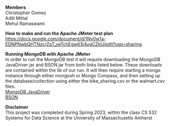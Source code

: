 **Members**  
Christopher Gomez  
Aditi Mittal  
Mehul Ramaswami
 

**How to make and run the Apache JMeter test plan**  
https://docs.google.com/document/d/1Nv0w1a-EDNPNwbQHTNzcrZpT_veTchEgw63i4ugCZkU/edit?usp=sharing.

**Running MongoDB with Apache JMeter**  
In order to run the MongoDB test it will require downloading the MongoDB JavaDriver jar and BSON jar from both links listed below. These downloads are contained within the lib of our run. It will then require starting a mongo instance through either mongosh or Mongo Compass, and then setting up the database/collection using either the bike_sharing.csv or the walmart.csv files.  
[MongoDB JavaDriver](https://search.maven.org/artifact/org.mongodb/mongo-java-driver/3.12.11/jar)  
[BSON](https://search.maven.org/artifact/org.mongodb/bson/4.8.1/jar)


**Disclaimer**  
This project was completed during Spring 2023, within the class CS 532 Systems for Data Science at the University of Massachusetts Amherst
